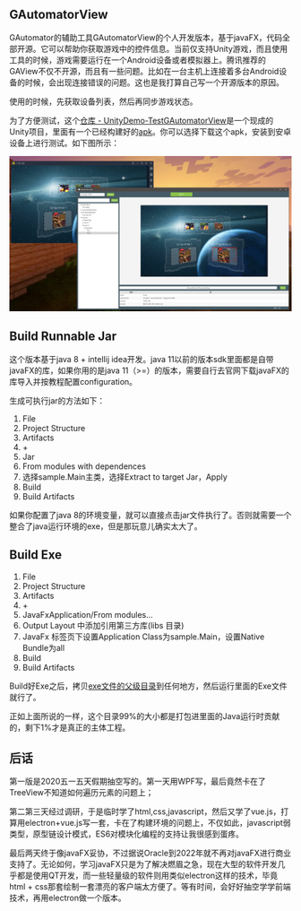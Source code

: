 ## GAutomatorView

GAutomator的辅助工具GAutomatorView的个人开发版本，基于javaFX，代码全部开源。它可以帮助你获取游戏中的控件信息。当前仅支持Unity游戏，而且使用工具的时候，游戏需要运行在一个Android设备或者模拟器上。腾讯推荐的GAView不仅不开源，而且有一些问题。比如在一台主机上连接着多台Android设备的时候，会出现连接错误的问题。这也是我打算自己写一个开源版本的原因。

使用的时候，先获取设备列表，然后再同步游戏状态。

为了方便测试，这个[仓库 - UnityDemo-TestGAutomatorView](https://github.com/qintianchen/UnityDemo-TestGAutomatorView)是一个现成的Unity项目，里面有一个已经构建好的[apk](https://github.com/qintianchen/UnityDemo-TestGAutomatorView/blob/master/Demo.apk)。你可以选择下载这个apk，安装到安卓设备上进行测试。如下图所示：

![图片一](./Doc/Pictures/3.png)

## Build Runnable Jar

这个版本基于java 8 + intellij idea开发。java 11以前的版本sdk里面都是自带javaFX的库，如果你用的是java 11（>=）的版本，需要自行去官网下载javaFX的库导入并按教程配置configuration。

生成可执行jar的方法如下：

1. File
2. Project Structure
3. Artifacts
4. \+
5. Jar
6. From modules with dependences 
7. 选择sample.Main主类，选择Extract to target Jar，Apply
8. Build
9. Build Artifacts

如果你配置了java 8的环境变量，就可以直接点击jar文件执行了。否则就需要一个整合了java运行环境的exe，但是那玩意儿确实太大了。

## Build Exe

1. File
2. Project Structure
3. Artifacts
4. \+
5. JavaFxApplication/From modules...
6. Output Layout 中添加引用第三方库(libs 目录)
7. JavaFx 标签页下设置Application Class为sample.Main，设置Native Bundle为all
8. Build
9. Build Artifacts

Build好Exe之后，拷贝[exe文件的父级目录](./out/artifacts/GAutomatorView_javafx/bundles/GAutomatorView_javafx)到任何地方，然后运行里面的Exe文件就行了。

正如上面所说的一样，这个目录99%的大小都是打包进里面的Java运行时贡献的，剩下1%才是真正的主体工程。

## 后话

第一版是2020五一五天假期抽空写的。第一天用WPF写，最后竟然卡在了TreeView不知道如何遍历元素的问题上；

第二第三天经过调研，于是临时学了html,css,javascript，然后又学了vue.js，打算用electron+vue.js写一套，卡在了构建环境的问题上，不仅如此，javascript弱类型，原型链设计模式，ES6对模块化编程的支持让我很感到蛋疼。

最后两天终于像javaFX妥协，不过据说Oracle到2022年就不再对javaFX进行商业支持了。无论如何，学习javaFX只是为了解决燃眉之急，现在大型的软件开发几乎都是使用QT开发，而一些轻量级的软件则用类似electron这样的技术，毕竟html + css那套绘制一套漂亮的客户端太方便了。等有时间，会好好抽空学学前端技术，再用electron做一个版本。